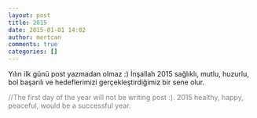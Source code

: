 ```yaml
---
layout: post
title: 2015
date: 2015-01-01 14:02
author: mertcan
comments: true
categories: []
---
```

Yılın ilk günü post yazmadan olmaz :) İnşallah 2015 sağlıklı, mutlu, huzurlu, bol başarılı ve hedeflerimizi gerçekleştirdiğimiz bir sene olur.

<span style="color: #808080;">//The first day of the year will not be writing post :). 2015 healthy, happy, peaceful, would be a successful year.</span>
